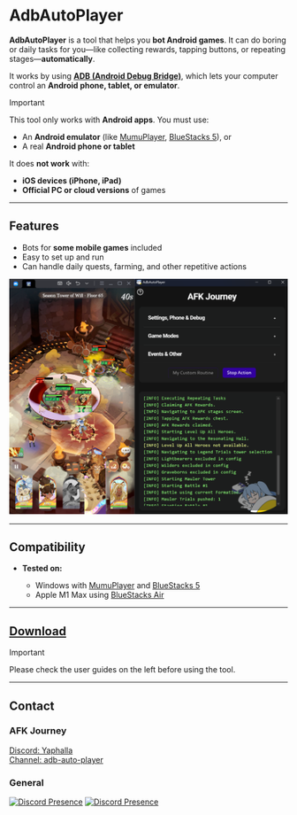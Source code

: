 # AdbAutoPlayer

**AdbAutoPlayer** is a tool that helps you **bot Android games**. It can do boring or daily tasks for you—like collecting rewards, tapping buttons, or repeating stages—**automatically**.

It works by using [**ADB (Android Debug Bridge)**](https://developer.android.com/tools/adb), which lets your computer control an **Android phone, tablet, or emulator**.

> [!IMPORTANT]
> This tool only works with **Android apps**.
> You must use:
>
> * An **Android emulator** (like [MumuPlayer](https://www.mumuplayer.com/), [BlueStacks 5](https://www.bluestacks.com/)), or
> * A real **Android phone or tablet**
>
> It does **not work** with:
>
> * **iOS devices (iPhone, iPad)**
> * **Official PC or cloud versions** of games

---

## Features

* Bots for **some mobile games** included
* Easy to set up and run
* Can handle daily quests, farming, and other repetitive actions

![app.png](images/app/app.png)

---

## Compatibility

* **Tested on:**

  * Windows with [MumuPlayer](https://www.mumuplayer.com/) and [BlueStacks 5](https://www.bluestacks.com/)
  * Apple M1 Max using [BlueStacks Air](https://www.bluestacks.com/mac)

---

## [Download](https://github.com/AdbAutoPlayer/AdbAutoPlayer/releases/latest)

> [!IMPORTANT]
> Please check the user guides on the left before using the tool.

---

## Contact

### AFK Journey

[Discord: Yaphalla](https://discord.gg/yaphalla)  
[Channel: adb-auto-player](https://discord.com/channels/1332082220013322240/1338732933057347655)

### General

[![Discord Presence](https://lanyard.cnrad.dev/api/518169167048998913)](https://discord.com/users/518169167048998913)
[![Discord Presence](https://lanyard.cnrad.dev/api/176450119917371392)](https://discord.com/users/176450119917371392)
